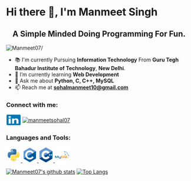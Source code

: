 <h1>Hi there 👋, I'm Manmeet Singh</h1>
<h2 align="center">A Simple Minded Doing Programming For Fun.</h2>
<p align="left"> <img src=https://komarev.com/ghpvc/?username=Manmeet07 alt=Manmeet07/> </p>

- 📚 I'm currently Pursuing **Information Technology** From **Guru Tegh Bahadur Institute of Technology**, **New Delhi**.
- 🌱 I’m currently learning **Web Development**
- 💬 Ask me about **Python, C, C++, MySQL**
- 📫 Reach me at **sohalmanmeet10@gmail.com**
 
<h3 align="left">Connect with me:</h3>
<p align="left">
<a href="https://linkedin.com/in/manmeetsingh07/" target="blank"><img align="center" src="https://raw.githubusercontent.com/devicons/devicon/master/icons/linkedin/linkedin-original.svg" alt="manmeetsingh07" height="30" width="40" /></a>
<a href="https://instagram.com/manmeetsohal07/" target="blank"><img align="center" src="https://cdn.jsdelivr.net/npm/simple-icons@7.9.0/icons/instagram.svg" alt="manmeetsohal07" height="30" width="40" /></a>
 </p>
 
 <h3 align="left">Languages and Tools:</h3>
<p align="left">
  <a href="https://www.python.org" target="_blank"> <img src="https://raw.githubusercontent.com/devicons/devicon/master/icons/python/python-original.svg" alt="python" width="40" height="40"/> </a>
  <a href="https://www.cprogramming.com/" target="_blank" rel="noreferrer"> <img src="https://raw.githubusercontent.com/devicons/devicon/master/icons/c/c-original.svg" alt="c" width="40" height="40"/> </a>
  <a href="https://www.cprogramming.com/" target="_blank" rel="noreferrer"> <img src="https://raw.githubusercontent.com/devicons/devicon/master/icons/cplusplus/cplusplus-original.svg" alt="c" width="40" height="40"/> </a>
  <a href="https://www.mysql.com/" target="_blank" rel="noreferrer"> <img src="https://raw.githubusercontent.com/devicons/devicon/master/icons/mysql/mysql-original-wordmark.svg" alt="mysql" width="40" height="40"/> </a> 

[![Manmeet07's github stats](https://github-readme-stats.vercel.app/api?username=Manmeet07)](https://github.com/anuraghazra/github-readme-stats)
[![Top Langs](https://github-readme-stats.vercel.app/api/top-langs/?username=Manmeet07)](https://github.com/anuraghazra/github-readme-stats)
<!--
**Manmeet07/Manmeet07** is a ✨ _special_ ✨ repository because its `README.md` (this file) appears on your GitHub profile.
